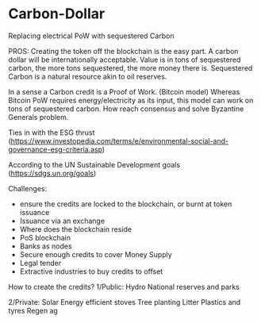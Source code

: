 # Carbon-Dollar
Replacing electrical PoW with sequestered Carbon

PROS:
Creating the token off the blockchain is the easy part.
A carbon dollar will be internationally acceptable.
Value is in tons of sequestered carbon, the more tons sequestered, the more money there is.
Sequestered Carbon is a natural resource akin to oil reserves.

In a sense a Carbon credit is a Proof of Work. (Bitcoin model) Whereas Bitcoin PoW requires energy/electricity as its input, this model can work on tons of sequestered carbon.
How reach consensus and solve Byzantine Generals problem.

Ties in with the ESG thrust (https://www.investopedia.com/terms/e/environmental-social-and-governance-esg-criteria.asp)

According to the UN Sustainable Development goals (https://sdgs.un.org/goals)


Challenges:
- ensure the credits are locked to the blockchain, or burnt at token issuance
- Issuance via an exchange
- Where does the blockchain reside
- PoS blockchain
- Banks as nodes
- Secure enough credits to cover Money Supply
- Legal tender
- Extractive industries to buy credits to offset

How to create the credits?
1/Public:
Hydro
National reserves and parks

2/Private:
Solar
Energy efficient stoves
Tree planting
Litter
Plastics and tyres
Regen ag
